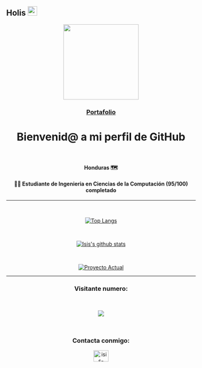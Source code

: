 ## Holis <img src="https://media.giphy.com/media/hvRJCLFzcasrR4ia7z/giphy.gif" width="25px" height="25px">
  

<div align="center">
<div><img src="https://media.giphy.com/media/WUlplcMpOCEmTGBtBW/giphy.gif" width="200"></div>

### <div><p><a href="https://isinicolle.github.io/">Portafolio</a></p></div>
<h1>Bienvenid@ a mi perfil de GitHub</h1>

<br>
 

#### Honduras 🗺

#### 👩‍💻 Estudiante de Ingenieria en Ciencias de la Computación (95/100) completado
______

<br>


[![Top Langs](https://github-readme-stats.vercel.app/api/top-langs/?username=isinicolle&layout=compact&theme=omni)](https://github.com/anuraghazra/github-readme-stats)

<br>

[![Isis's github stats](https://github-readme-stats.vercel.app/api?username=isinicolle&count_private=true&show_icons=true&theme=omni)](https://github.com/anuraghazra/github-readme-stats)

<br>

[![Proyecto Actual](https://github-readme-stats.vercel.app/api/pin/?username=isinicolle&repo=isinicolle.github.io&theme=omni)](https://github.com/anuraghazra/github-readme-stats)

______
<h3>Visitante numero:</h3>  <br>
<p> 
  <img src="https://profile-counter.glitch.me/isinicolle/count.svg" />
  <br>

</p>

<br>
<h3>Contacta conmigo:</h3>
<p >
<a href="https://www.linkedin.com/in/isis-zapata/" target="blank"><img align="center" src="https://raw.githubusercontent.com/rahuldkjain/github-profile-readme-generator/master/src/images/icons/Social/linked-in-alt.svg" alt="isis-zapata" height="30" width="40" /></a>
</p>
</div>

